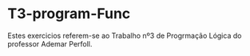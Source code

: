 # T3-program-Func
Estes exercicios referem-se ao Trabalho nº3 de Progrmação Lógica do professor Ademar Perfoll.
